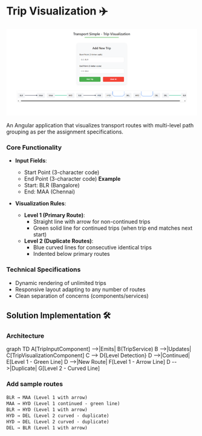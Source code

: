 # Trip Visualization ✈️

![Demo](./public/demo-screenshot.png) 

An Angular application that visualizes transport routes with multi-level path grouping as per the assignment specifications.


### Core Functionality
- **Input Fields**:
  - Start Point (3-character code)
  - End Point (3-character code)
  **Example**
  - Start: BLR (Bangalore)
  - End: MAA (Chennai)
 
  
- **Visualization Rules**:
  - **Level 1 (Primary Route)**:
    - Straight line with arrow for non-continued trips
    - Green solid line for continued trips (when trip end matches next start)
  - **Level 2 (Duplicate Routes)**:
    - Blue curved lines for consecutive identical trips
    - Indented below primary routes

### Technical Specifications
- Dynamic rendering of unlimited trips
- Responsive layout adapting to any number of routes
- Clean separation of concerns (components/services)

## Solution Implementation 🛠️

### Architecture
graph TD
    A[TripInputComponent] -->|Emits| B(TripService)
    B -->|Updates| C[TripVisualizationComponent]
    C --> D{Level Detection}
    D -->|Continued| E[Level 1 - Green Line]
    D -->|New Route| F[Level 1 - Arrow Line]
    D -->|Duplicate| G[Level 2 - Curved Line]


### Add sample routes

    BLR → MAA (Level 1 with arrow)
    MAA → HYD (Level 1 continued - green line)
    BLR → HYD (Level 1 with arrow)
    HYD → DEL (Level 2 curved - duplicate)
    HYD → DEL (Level 2 curved - duplicate)
    DEL → BLR (Level 1 with arrow)